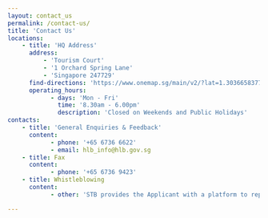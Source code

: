 ```yaml
---
layout: contact_us
permalink: /contact-us/
title: 'Contact Us'
locations:
    - title: 'HQ Address'
      address:
          - 'Tourism Court'
          - '1 Orchard Spring Lane'
          - 'Singapore 247729'
      find-directions: 'https://www.onemap.sg/main/v2/?lat=1.30366583776968&lng=103.823998391692'
      operating_hours:
            - days: 'Mon - Fri'
              time: '8.30am - 6.00pm'
              description: 'Closed on Weekends and Public Holidays'
contacts:
    - title: 'General Enquiries & Feedback'
      content:
            - phone: '+65 6736 6622'
            - email: hlb_info@hlb.gov.sg
    - title: Fax
      content:
            - phone: '+65 6736 9423'
    - title: Whistleblowing
      content:
            - other: 'STB provides the Applicant with a platform to report any wrong-doings, unlawful conduct or malpractices of STB staff that are against the public interest. The details of STB’s whistleblowing framework is set <a href="https://www.stb.gov.sg/content/stb/en/about-stb/corporate-governance.html">here</a>.'

---
```




<!-- Refer to _data/contact-us.yml to edit the contact details -->
